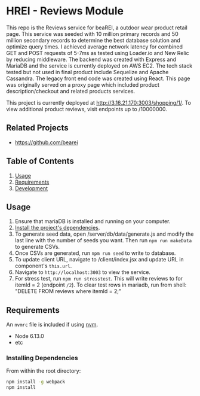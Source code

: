 # HREI - Reviews Module

This repo is the Reviews service for beaREI, a outdoor wear product retail page.  This service was seeded with 10 million primary records and 50 million secondary records to determine the best database solution and optimize query times. I achieved average network latency for combined GET and POST requests of 5-7ms as tested using Loader.io and New Relic by reducing middleware. The backend was created with Express and MariaDB and the service is currently deployed on AWS EC2. The tech stack tested but not used in final product include Sequelize and Apache Cassandra. The legacy front end code was created using React. This page was originally served on a proxy page which included product description/checkout and related products services.

This project is currently deployed at http://3.16.21.170:3003/shopping/1/.  To view additional product reviews, visit endpoints up to /10000000.

## Related Projects
  
  - https://github.com/bearei

## Table of Contents

1. [Usage](#Usage)
2. [Requirements](#requirements)
1. [Development](#development)

## Usage

1. Ensure that mariaDB is installed and running on your computer.
2. [Install the project's dependencies](#installing-dependencies).
3. To generate seed data, open /server/db/data/generate.js and modify the last line with the number of seeds you want.  Then run `npm run makeData` to generate CSVs.
4. Once CSVs are generated, run `npm run seed` to write to database.
5. To update client URL, navigate to /client/index.jsx and update URL in component's `this.url`.
6. Navigate to `http://localhost:3003` to view the service.
7. For stress test, run `npm run stresstest`.  This will write reviews to for itemId = 2 (endpoint `/2`).  To clear test rows in mariadb, run from shell: "DELETE FROM reviews where itemId = 2;"

## Requirements

An `nvmrc` file is included if using [nvm](https://github.com/creationix/nvm).

- Node 6.13.0
- etc

### Installing Dependencies

From within the root directory:

```sh
npm install -g webpack
npm install
```

